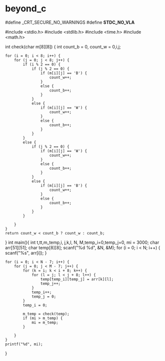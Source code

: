 # beyond_c

#define _CRT_SECURE_NO_WARNINGS
#define __STDC_NO_VLA__

#include <stdio.h>
#include <stdlib.h>
#include <time.h>
#include <math.h>

int check(char m[8][8]) {
	int count_b = 0, count_w = 0,i,j;
	
	for (i = 0; i < 8; i++) {
		for (j = 0; j < 8; j++) {
			if (i % 2 == 0) {
				if (j % 2 == 0) {
					if (m[i][j] == 'B') {
						count_w++;
					}
					else {
						count_b++;
					}
				}
				else {
					if (m[i][j] == 'W') {
						count_w++;
					}
					else {
						count_b++;
					}
				}
			}
			else {
				if (j % 2 == 0) {
					if (m[i][j] == 'W') {
						count_w++;
					}
					else {
						count_b++;
					}
				}
				else {
					if (m[i][j] == 'B') {
						count_w++;
					}
					else {
						count_b++;
					}
				}
			}
			
		}
	}
	return count_w < count_b ? count_w : count_b;
}
int main(){
	int t,tt,m_temp,i, j,k,l, N, M,temp_i=0,temp_j=0, mi = 3000;
	char arr[51][51];
	char temp[8][8];
	scanf("%d %d", &N, &M);
	for (i = 0; i < N; i++) {
		scanf("%s", arr[i]);
	}

	for (i = 0; i < N - 7; i++) {
		for (j = 0; j < M - 7; j++) {
			for (k = i; k < i + 8; k++) {
				for (l = j; l < j + 8; l++) {
					temp[temp_i][temp_j] = arr[k][l];
					temp_j++;
				}
				temp_i++;
				temp_j = 0;
			}
			temp_i = 0;
			
			m_temp = check(temp);
			if (mi > m_temp) {
				mi = m_temp;
			}
				
		}
	}
	printf("%d", mi);
}

